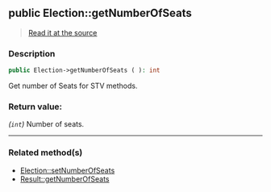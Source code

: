 ## public Election::getNumberOfSeats

> [Read it at the source](https://github.com/julien-boudry/Condorcet/blob/master/src/Election.php#L373)

### Description    

```php
public Election->getNumberOfSeats ( ): int
```

Get number of Seats for STV methods.
    

### Return value:   

*(`int`)* Number of seats.


---------------------------------------

### Related method(s)      

* [Election::setNumberOfSeats](/Docs/ApiReferences/Election%20Class/public%20Election--setNumberOfSeats.md)    
* [Result::getNumberOfSeats](/Docs/ApiReferences/Result%20Class/public%20Result--getNumberOfSeats.md)    
